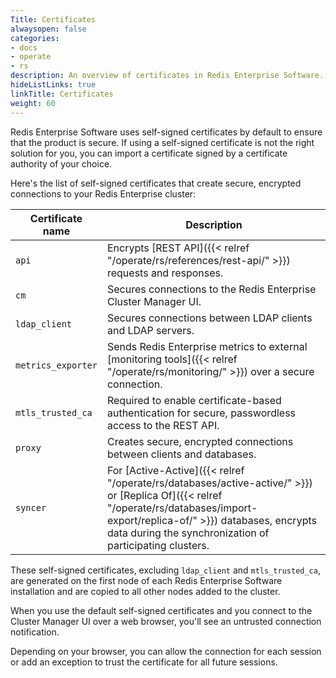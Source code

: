 ```yaml
---
Title: Certificates
alwaysopen: false
categories:
- docs
- operate
- rs
description: An overview of certificates in Redis Enterprise Software.
hideListLinks: true
linkTitle: Certificates
weight: 60
---
```


Redis Enterprise Software uses self-signed certificates by default to ensure that the product is secure. If using a self-signed certificate is not the right solution for you, you can import a certificate signed by a certificate authority of your choice.

Here's the list of self-signed certificates that create secure, encrypted connections to your Redis Enterprise cluster:

| Certificate name | Description |
|------------------|-------------|
| `api` | Encrypts [REST API]({{< relref "/operate/rs/references/rest-api/" >}}) requests and responses. |
| `cm` | Secures connections to the Redis Enterprise Cluster Manager UI. |
| `ldap_client` | Secures connections between LDAP clients and LDAP servers. |
| `metrics_exporter` | Sends Redis Enterprise metrics to external [monitoring tools]({{< relref "/operate/rs/monitoring/" >}}) over a secure connection. |
| `mtls_trusted_ca` | Required to enable certificate-based authentication for secure, passwordless access to the REST API. |
| `proxy` | Creates secure, encrypted connections between clients and databases. |
| `syncer` | For [Active-Active]({{< relref "/operate/rs/databases/active-active/" >}}) or [Replica Of]({{< relref "/operate/rs/databases/import-export/replica-of/" >}}) databases, encrypts data during the synchronization of participating clusters. |

These self-signed certificates, excluding `ldap_client` and `mtls_trusted_ca`, are generated on the first node of each Redis Enterprise Software installation and are copied to all other nodes added to the cluster.

When you use the default self-signed certificates and you connect to the Cluster Manager UI over a web browser, you'll see an untrusted connection notification.

Depending on your browser, you can allow the connection for each session or add an exception to trust the certificate for all future sessions.